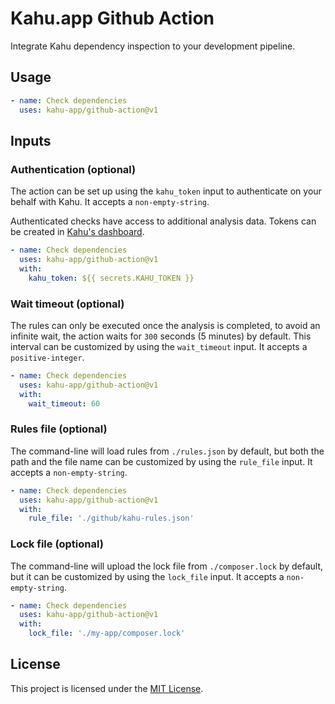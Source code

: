 # Kahu.app Github Action

Integrate Kahu dependency inspection to your development pipeline.

## Usage

```yaml
- name: Check dependencies
  uses: kahu-app/github-action@v1
```

## Inputs

### Authentication (optional)

The action can be set up using the `kahu_token` input to authenticate on your behalf with Kahu. It accepts a `non-empty-string`.

Authenticated checks have access to additional analysis data. Tokens can be created in [Kahu's dashboard](https://my.kahu.app).

```yaml
- name: Check dependencies
  uses: kahu-app/github-action@v1
  with:
    kahu_token: ${{ secrets.KAHU_TOKEN }}
```

### Wait timeout (optional)

The rules can only be executed once the analysis is completed, to avoid an infinite wait, the action waits for `300` seconds (5 minutes) by default. This interval can be customized by using the `wait_timeout` input. It accepts a `positive-integer`.

```yaml
- name: Check dependencies
  uses: kahu-app/github-action@v1
  with:
    wait_timeout: 60
```

### Rules file (optional)

The command-line will load rules from `./rules.json` by default, but both the path and the file name can be customized by using the `rule_file` input. It accepts a `non-empty-string`.

```yaml
- name: Check dependencies
  uses: kahu-app/github-action@v1
  with:
    rule_file: './github/kahu-rules.json'
```

### Lock file (optional)

The command-line will upload the lock file from `./composer.lock` by default, but it can be customized by using the `lock_file` input. It accepts a `non-empty-string`.

```yaml
- name: Check dependencies
  uses: kahu-app/github-action@v1
  with:
    lock_file: './my-app/composer.lock'
```

## License

This project is licensed under the [MIT License](LICENSE).
